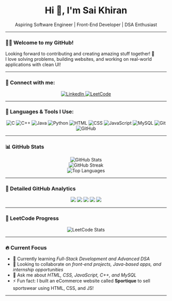 <h1 align="center">Hi 👋, I'm Sai Khiran</h1>
<p align="center">Aspiring Software Engineer | Front-End Developer | DSA Enthusiast</p>

---

### 👨‍💻 Welcome to my GitHub!

Looking forward to contributing and creating amazing stuff together! 🚀  
I love solving problems, building websites, and working on real-world applications with clean UI!

---

### 🔗 Connect with me:

<p align="center">
  <a href="https://www.linkedin.com/in/sriganeshraja-kanthasamy-59305229a/?utm_source=share&utm_campaign=share_via&utm_content=profile&utm_medium=android_app" target="_blank">
    <img src="https://img.icons8.com/color/48/000000/linkedin.png" alt="LinkedIn"/>
  </a>
  <a href="https://leetcode.com/u/Sriganeshraja_kanthasamy_/" target="_blank">
    <img src="https://img.icons8.com/external-tal-revivo-color-tal-revivo/48/000000/external-level-up-your-coding-skills-and-quickly-land-a-job-logo-color-tal-revivo.png" alt="LeetCode"/>
  </a>
</p>

---

### 🚀 Languages & Tools I Use:

<p align="center">
  <img src="https://img.icons8.com/color/48/000000/c-programming.png" alt="C"/>
  <img src="https://img.icons8.com/color/48/000000/c-plus-plus-logo.png" alt="C++"/>
  <img src="https://img.icons8.com/color/48/000000/java-coffee-cup-logo.png" alt="Java"/>
  <img src="https://img.icons8.com/color/48/000000/python--v1.png" alt="Python"/>
  
  <img src="https://img.icons8.com/color/48/000000/html-5--v1.png" alt="HTML"/>
  <img src="https://img.icons8.com/color/48/000000/css3.png" alt="CSS"/>
  <img src="https://img.icons8.com/color/48/000000/javascript.png" alt="JavaScript"/>
  
  <img src="https://img.icons8.com/color/48/000000/mysql-logo.png" alt="MySQL"/>
  
  <img src="https://img.icons8.com/color/48/000000/git.png" alt="Git"/>
  <img src="https://img.icons8.com/color/48/000000/github--v1.png" alt="GitHub"/>
</p>

---

### 📊 GitHub Stats

<p align="center">
  <img src="https://github-readme-stats.vercel.app/api?username=Sriganeshraja-kanthasamy&show_icons=true&theme=radical" alt="GitHub Stats"/>
  <br/>
  <img src="https://streak-stats.demolab.com?user=Sriganeshraja-kanthasamy&theme=radical" alt="GitHub Streak"/>
  <br/>
  <img src="https://github-readme-stats.vercel.app/api/top-langs/?username=Sriganeshraja-kanthasamy&layout=compact&theme=radical" alt="Top Languages"/>
</p>

---

### 🧠 Detailed GitHub Analytics

<p align="center">
  <img src="https://github-profile-summary-cards.vercel.app/api/cards/profile-details?username=Sriganeshraja-kanthasamy&theme=radical" />
  <img src="https://github-profile-summary-cards.vercel.app/api/cards/most-commit-language?username=Sriganeshraja-kanthasamy&theme=radical" />
  <img src="https://github-profile-summary-cards.vercel.app/api/cards/repos-per-language?username=Sriganeshraja-kanthasamy&theme=radical" />
  <img src="https://github-profile-summary-cards.vercel.app/api/cards/stats?username=Sriganeshraja-kanthasamy&theme=radical" />
  <img src="https://github-profile-summary-cards.vercel.app/api/cards/productive-time?username=Sriganeshraja-kanthasamy&theme=radical&utcOffset=+5" />
</p>

---

### 🧩 LeetCode Progress

<p align="center">
  <img src="https://leetcard.jacoblin.cool/Sriganeshraja_kanthasamy?theme=dark&font=Baloo+Bhaijaan" alt="LeetCode Stats"/>
</p>

---

### 🔥 Current Focus

- 🌱 Currently learning *Full-Stack Development and Advanced DSA*  
- 👯 Looking to collaborate on *front-end projects, Java-based apps, and internship opportunities*  
- 💬 Ask me about *HTML, CSS, JavaScript, C++, and MySQL*  
- ⚡ Fun fact: I built an eCommerce website called **Sportique** to sell sportswear using HTML, CSS, and JS!

---
